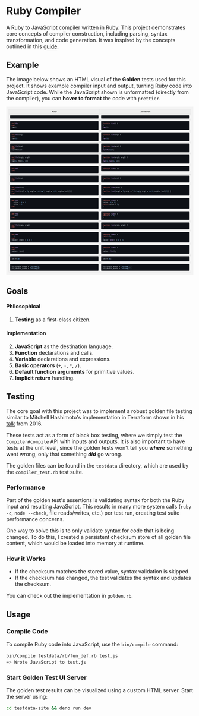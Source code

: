 # Ruby Compiler

A Ruby to JavaScript compiler written in Ruby. This project demonstrates core concepts of compiler construction, including parsing, syntax transformation, and code generation. It was inspired by the concepts outlined in this [guide](https://dineshgowda.com/posts/build-your-own-persistent-kv-store/#contents:given-a-cursor-at-the-location-of-the-data-in-file-will-you-be-able-to-read-the-data).

## Example

The image below shows an HTML visual of the **Golden** tests used for this project. It shows example compiler input and output, turning Ruby code into JavaScript code. While the JavaScript shown is unformatted (directly from the compiler), you can **hover to format** the code with `prettier`.

![](assets/golden.png)

## Goals

#### Philosophical
1. **Testing** as a first-class citizen.

#### Implementation
2. **JavaScript** as the destination language.
3. **Function** declarations and calls.
4. **Variable** declarations and expressions.
5. **Basic operators** (`+`, `-`, `*`, `/`).
6. **Default function arguments** for primitive values.
7. **Implicit return** handling.

## Testing

The core goal with this project was to implement a robust golden file testing similar to Mitchell Hashimoto's implementation in Terraform shown in his [talk](https://www.youtube.com/watch?v=yszygk1cpEc&t=868s) from 2016.

These tests act as a form of black box testing, where we simply test the `Compiler#compile` API with inputs and outputs. It is also important to have tests at the unit level, since the golden tests won't tell you ***where*** something went wrong, only that something ***did*** go wrong.

The golden files can be found in the `testdata` directory, which are used by the `compiler_test.rb` test suite.

### Performance

Part of the golden test's assertions is validating syntax for both the Ruby input and resulting JavaScript. This results in many more system calls (`ruby -c`, `node --check`, file reads/writes, etc.) per test run, creating test suite performance concerns.

One way to solve this is to only validate syntax for code that is being changed. To do this, I created a persistent checksum store of all golden file content, which would be loaded into memory at runtime.

### How it Works
- If the checksum matches the stored value, syntax validation is skipped.
- If the checksum has changed, the test validates the syntax and updates the checksum.

You can check out the implementation in `golden.rb`.

## Usage

### Compile Code

To compile Ruby code into JavaScript, use the `bin/compile` command:

```bash
bin/compile testdata/rb/fun_def.rb test.js
=> Wrote JavaScript to test.js
```

### Start Golden Test UI Server

The golden test results can be visualized using a custom HTML server. Start the server using:

```bash
cd testdata-site && deno run dev
```
